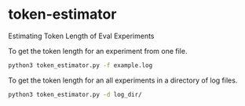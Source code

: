 # token-estimator
Estimating Token Length of Eval Experiments

To get the token length for an experiment from one file.
```sh
python3 token_estimator.py -f example.log
```



To get the token length for an all experiments in a directory of log files.
```sh
python3 token_estimator.py -d log_dir/
```

